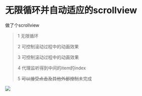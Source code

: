 # 无限循环并自动适应的scrollview
做了个scrollview
>1   无限循环
>
>2  可控制滚动过程中的动画效果
>
>3  可控制滚动过程中的动画效果
>
>4 代理监听得到中间的item的index
>
>5 ~~可以接受点击及其他外部控制~~未完成


![ ](http://upload-images.jianshu.io/upload_images/951898-eac359a893c739b6.gif?imageMogr2/auto-orient/strip)